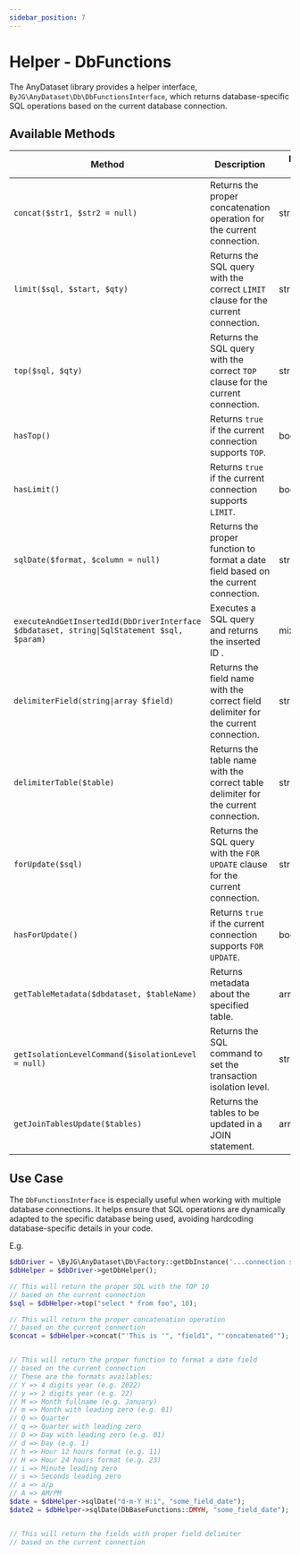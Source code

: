 ```yaml
---
sidebar_position: 7
---
```


# Helper - DbFunctions

The AnyDataset library provides a helper interface, `ByJG\AnyDataset\Db\DbFunctionsInterface`, which returns
database-specific SQL operations based on the current database connection.

## Available Methods

| Method                                                                                     | Description                                                                         | Return Type   |
|--------------------------------------------------------------------------------------------|-------------------------------------------------------------------------------------|---------------|
| `concat($str1, $str2 = null)`                                                              | Returns the proper concatenation operation for the current connection.              | string        |
| `limit($sql, $start, $qty)`                                                                | Returns the SQL query with the correct `LIMIT` clause for the current connection.   | string        |
| `top($sql, $qty)`                                                                          | Returns the SQL query with the correct `TOP` clause for the current connection.     | string        |
| `hasTop()`                                                                                 | Returns `true` if the current connection supports `TOP`.                            | bool          |
| `hasLimit()`                                                                               | Returns `true` if the current connection supports `LIMIT`.                          | bool          |
| `sqlDate($format, $column = null)`                                                         | Returns the proper function to format a date field based on the current connection. | string        |
| `executeAndGetInsertedId(DbDriverInterface $dbdataset, string\|SqlStatement $sql, $param)` | Executes a SQL query and returns the inserted ID .                                  | mixed         |
| `delimiterField(string\|array $field)`                                                     | Returns the field name with the correct field delimiter for the current connection. | string\|array |
| `delimiterTable($table)`                                                                   | Returns the table name with the correct table delimiter for the current connection. | string        |
| `forUpdate($sql)`                                                                          | Returns the SQL query with the `FOR UPDATE` clause for the current connection.      | string        |
| `hasForUpdate()`                                                                           | Returns `true` if the current connection supports `FOR UPDATE`.                     | bool          |
| `getTableMetadata($dbdataset, $tableName)`                                                 | Returns metadata about the specified table.                                         | array         |
| `getIsolationLevelCommand($isolationLevel = null)`                                         | Returns the SQL command to set the transaction isolation level.                     | string        |
| `getJoinTablesUpdate($tables)`                                                             | Returns the tables to be updated in a JOIN statement.                               | array         |

## Use Case

The `DbFunctionsInterface` is especially useful when working with multiple database connections. It helps ensure that
SQL operations are dynamically adapted to the specific database being used, avoiding hardcoding database-specific
details in your code.

E.g.

```php
$dbDriver = \ByJG\AnyDataset\Db\Factory::getDbInstance('...connection string...');
$dbHelper = $dbDriver->getDbHelper();

// This will return the proper SQL with the TOP 10
// based on the current connection
$sql = $dbHelper->top("select * from foo", 10);

// This will return the proper concatenation operation
// based on the current connection
$concat = $dbHelper->concat("'This is '", "field1", "'concatenated'");


// This will return the proper function to format a date field
// based on the current connection
// These are the formats availables:
// Y => 4 digits year (e.g. 2022)
// y => 2 digits year (e.g. 22)
// M => Month fullname (e.g. January)
// m => Month with leading zero (e.g. 01)
// Q => Quarter
// q => Quarter with leading zero
// D => Day with leading zero (e.g. 01)
// d => Day (e.g. 1)
// h => Hour 12 hours format (e.g. 11)
// H => Hour 24 hours format (e.g. 23)
// i => Minute leading zero
// s => Seconds leading zero
// a => a/p
// A => AM/PM
$date = $dbHelper->sqlDate("d-m-Y H:i", "some_field_date");
$date2 = $dbHelper->sqlDate(DbBaseFunctions::DMYH, "some_field_date"); // Same as above


// This will return the fields with proper field delimiter
// based on the current connection
```
